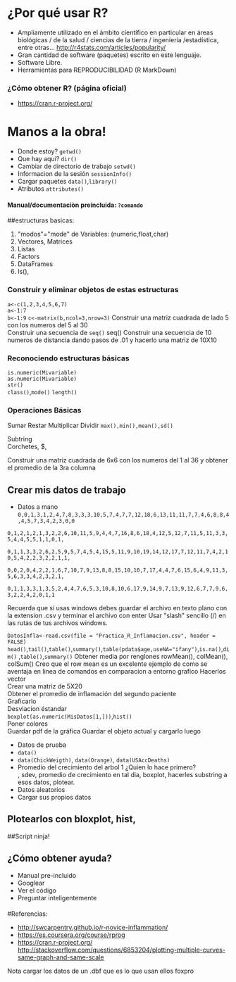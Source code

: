 # ¿Por qué usar R?
* Ampliamente utilizado en el ámbito científico en particular en áreas biológicas / de la salud / ciencias de la tierra / ingeniería /estadística, entre otras...
   http://r4stats.com/articles/popularity/
* Gran cantidad de software (paquetes) escrito en este lenguaje.
* Software Libre.
* Herramientas para REPRODUCIBILIDAD (R MarkDown)

### ¿Cómo obtener R? (página oficial)
* https://cran.r-project.org/

# Manos  a la obra!

  * Donde estoy?
 `getwd()`
  * Que hay aqui?
 `dir()`
  * Cambiar de directorio de trabajo
  `setwd()`
  * Informacion de la sesión
`sessionInfo()`
  * Cargar paquetes 
  `data()`,`library()`
  * Atributos
  `attributes()`

#### Manual/documentaciòn preincluida:  `?comando`

##estructuras basicas:
  1. "modos"="mode" de Variables: (numeric,float,char)
  2. Vectores, Matrices
  3. Listas
  4. Factors
  5. DataFrames  
  6. ls(), 

### Construir y eliminar objetos de estas estructuras
`a<-c(1,2,3,4,5,6,7)`  
`a<-1:7`  
`b<-1:9`
`c<-matrix(b,ncol=3,nrow=3)`
Construir una matriz cuadrada de lado 5 con los numeros del 5 al 30  
Construir una secuencia de `seq()`
seq() Construir una secuencia de 10 numeros de distancia dando pasos de .01 y hacerlo una matriz de 10X10




### Reconociendo estructuras básicas
`is.numeric(Mivariable)`  
`as.numeric(Mivariable)`  
`str()`  
`class()`,`mode()`
`length()`  

### Operaciones Básicas
Sumar
Restar
Multiplicar
Dividir
`max(),min(),mean(),sd()`  

Subtring  
Corchetes, $, 

Construir una matriz cuadrada de 6x6 con los numeros del 1 al 36 y obtener el promedio de la 3ra columna

## Crear mis datos de trabajo
* Datos a mano
`0,0,1,3,1,2,4,7,8,3,3,3,10,5,7,4,7,7,12,18,6,13,11,11,7,7,4,6,8,8,4,4,5,7,3,4,2,3,0,0`

`0,1,2,1,2,1,3,2,2,6,10,11,5,9,4,4,7,16,8,6,18,4,12,5,12,7,11,5,11,3,3,5,4,4,5,5,1,1,0,1,`

`0,1,1,3,3,2,6,2,5,9,5,7,4,5,4,15,5,11,9,10,19,14,12,17,7,12,11,7,4,2,10,5,4,2,2,3,2,2,1,1,`

`0,0,2,0,4,2,2,1,6,7,10,7,9,13,8,8,15,10,10,7,17,4,4,7,6,15,6,4,9,11,3,5,6,3,3,4,2,3,2,1,`

`0,1,1,3,3,1,3,5,2,4,4,7,6,5,3,10,8,10,6,17,9,14,9,7,13,9,12,6,7,7,9,6,3,2,2,4,2,0,1,1`  

Recuerda que si usas windows debes guardar el archivo en texto plano con la extension .csv y terminar el archivo con enter
Usar "slash" sencillo (/) en las rutas de tus archivos windows.

`DatosInfla<-read.csv(file = "Practica_R_Inflamacion.csv", header = FALSE)`
`head()`,`tail()`,`table()`,`summary()`,`table(pdata$age,useNA="ifany")`,`is.na()`,`dim()` ,`table()`,`summary()`
Obtener media por renglones rowMean(), colMean(), colSum()
Creo que el row mean es un excelente ejemplo de como se aventaja en linea de comandos en comparacion a entorno grafico
Hacerlos vector  
Crear una matriz de 5X20  
Obtener el promedio de inflamación del segundo paciente  
Graficarlo  
Desviacion éstandar  
`boxplot(as.numeric(MisDatos[1,]))`,`hist()`  
Poner colores  
Guardar pdf de la gráfica
Guardar el objeto actual y cargarlo luego
* Datos de prueba  
* `data()`
* `data(ChickWeigth)`, `data(Orange)`, `data(USAccDeaths)`
* Promedio del crecimiento del arbol 1 ¿Quien lo hace primero? <br>, sdev, promedio de crecimiento en tal dia, boxplot, hacerles substring a esos datos, plotear.
* Datos aleatorios
* Cargar sus propios datos
## Plotearlos con bloxplot, hist, 


##Script ninja!

## ¿Cómo obtener ayuda?
* Manual pre-incluido
* Googlear
* Ver el código
* Preguntar inteligentemente

####
#Referencias:
* http://swcarpentry.github.io/r-novice-inflammation/
* https://es.coursera.org/course/rprog
* https://cran.r-project.org/
http://stackoverflow.com/questions/6853204/plotting-multiple-curves-same-graph-and-same-scale


Nota cargar los datos de un .dbf que es lo que usan ellos foxpro
